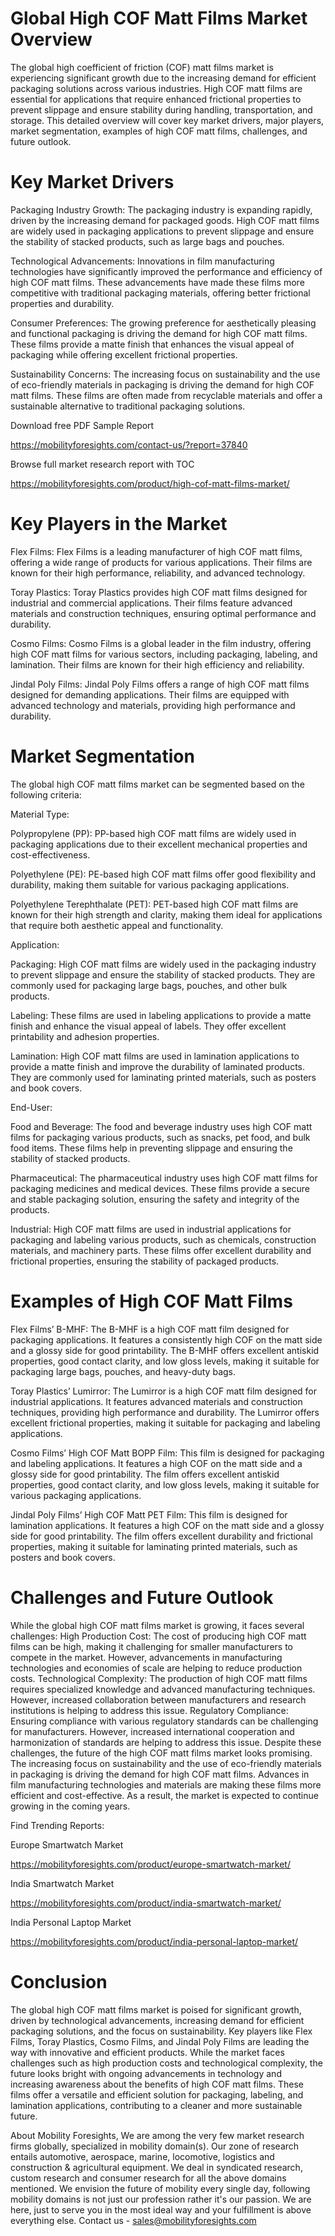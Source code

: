 # Global High COF Matt Films Market Overview

The global high coefficient of friction (COF) matt films market is experiencing significant growth due to the increasing demand for efficient packaging solutions across various industries. High COF matt films are essential for applications that require enhanced frictional properties to prevent slippage and ensure stability during handling, transportation, and storage. This detailed overview will cover key market drivers, major players, market segmentation, examples of high COF matt films, challenges, and future outlook.

# Key Market Drivers

Packaging Industry Growth: The packaging industry is expanding rapidly, driven by the increasing demand for packaged goods. High COF matt films are widely used in packaging applications to prevent slippage and ensure the stability of stacked products, such as large bags and pouches.

Technological Advancements: Innovations in film manufacturing technologies have significantly improved the performance and efficiency of high COF matt films. These advancements have made these films more competitive with traditional packaging materials, offering better frictional properties and durability.

Consumer Preferences: The growing preference for aesthetically pleasing and functional packaging is driving the demand for high COF matt films. These films provide a matte finish that enhances the visual appeal of packaging while offering excellent frictional properties.

Sustainability Concerns: The increasing focus on sustainability and the use of eco-friendly materials in packaging is driving the demand for high COF matt films. These films are often made from recyclable materials and offer a sustainable alternative to traditional packaging solutions.

Download free PDF Sample Report 

https://mobilityforesights.com/contact-us/?report=37840 

Browse full market research report with TOC 

https://mobilityforesights.com/product/high-cof-matt-films-market/ 

# Key Players in the Market

Flex Films: Flex Films is a leading manufacturer of high COF matt films, offering a wide range of products for various applications. Their films are known for their high performance, reliability, and advanced technology.

Toray Plastics: Toray Plastics provides high COF matt films designed for industrial and commercial applications. Their films feature advanced materials and construction techniques, ensuring optimal performance and durability.

Cosmo Films: Cosmo Films is a global leader in the film industry, offering high COF matt films for various sectors, including packaging, labeling, and lamination. Their films are known for their high efficiency and reliability.

Jindal Poly Films: Jindal Poly Films offers a range of high COF matt films designed for demanding applications. Their films are equipped with advanced technology and materials, providing high performance and durability.

# Market Segmentation

The global high COF matt films market can be segmented based on the following criteria:

Material Type:

Polypropylene (PP): PP-based high COF matt films are widely used in packaging applications due to their excellent mechanical properties and cost-effectiveness.

Polyethylene (PE): PE-based high COF matt films offer good flexibility and durability, making them suitable for various packaging applications.

Polyethylene Terephthalate (PET): PET-based high COF matt films are known for their high strength and clarity, making them ideal for applications that require both aesthetic appeal and functionality.

Application:

Packaging: High COF matt films are widely used in the packaging industry to prevent slippage and ensure the stability of stacked products. They are commonly used for packaging large bags, pouches, and other bulk products.

Labeling: These films are used in labeling applications to provide a matte finish and enhance the visual appeal of labels. They offer excellent printability and adhesion properties.

Lamination: High COF matt films are used in lamination applications to provide a matte finish and improve the durability of laminated products. They are commonly used for laminating printed materials, such as posters and book covers.

End-User:

Food and Beverage: The food and beverage industry uses high COF matt films for packaging various products, such as snacks, pet food, and bulk food items. These films help in preventing slippage and ensuring the stability of stacked products.

Pharmaceutical: The pharmaceutical industry uses high COF matt films for packaging medicines and medical devices. These films provide a secure and stable packaging solution, ensuring the safety and integrity of the products.

Industrial: High COF matt films are used in industrial applications for packaging and labeling various products, such as chemicals, construction materials, and machinery parts. These films offer excellent durability and frictional properties, ensuring the stability of packaged products.

# Examples of High COF Matt Films

Flex Films’ B-MHF: The B-MHF is a high COF matt film designed for packaging applications. It features a consistently high COF on the matt side and a glossy side for good printability. The B-MHF offers excellent antiskid properties, good contact clarity, and low gloss levels, making it suitable for packaging large bags, pouches, and heavy-duty bags.

Toray Plastics’ Lumirror: The Lumirror is a high COF matt film designed for industrial applications. It features advanced materials and construction techniques, providing high performance and durability. The Lumirror offers excellent frictional properties, making it suitable for packaging and labeling applications.

Cosmo Films’ High COF Matt BOPP Film: This film is designed for packaging and labeling applications. It features a high COF on the matt side and a glossy side for good printability. The film offers excellent antiskid properties, good contact clarity, and low gloss levels, making it suitable for various packaging applications.

Jindal Poly Films’ High COF Matt PET Film: This film is designed for lamination applications. It features a high COF on the matt side and a glossy side for good printability. The film offers excellent durability and frictional properties, making it suitable for laminating printed materials, such as posters and book covers.

# Challenges and Future Outlook

While the global high COF matt films market is growing, it faces several challenges:
High Production Cost: The cost of producing high COF matt films can be high, making it challenging for smaller manufacturers to compete in the market. However, advancements in manufacturing technologies and economies of scale are helping to reduce production costs.
Technological Complexity: The production of high COF matt films requires specialized knowledge and advanced manufacturing techniques. However, increased collaboration between manufacturers and research institutions is helping to address this issue.
Regulatory Compliance: Ensuring compliance with various regulatory standards can be challenging for manufacturers. However, increased international cooperation and harmonization of standards are helping to address this issue.
Despite these challenges, the future of the high COF matt films market looks promising. The increasing focus on sustainability and the use of eco-friendly materials in packaging is driving the demand for high COF matt films. Advances in film manufacturing technologies and materials are making these films more efficient and cost-effective. As a result, the market is expected to continue growing in the coming years.

Find Trending Reports:

Europe Smartwatch Market

https://mobilityforesights.com/product/europe-smartwatch-market/

India Smartwatch Market

https://mobilityforesights.com/product/india-smartwatch-market/

India Personal Laptop Market

https://mobilityforesights.com/product/india-personal-laptop-market/ 

# Conclusion
The global high COF matt films market is poised for significant growth, driven by technological advancements, increasing demand for efficient packaging solutions, and the focus on sustainability. Key players like Flex Films, Toray Plastics, Cosmo Films, and Jindal Poly Films are leading the way with innovative and efficient products. While the market faces challenges such as high production costs and technological complexity, the future looks bright with ongoing advancements in technology and increasing awareness about the benefits of high COF matt films. These films offer a versatile and efficient solution for packaging, labeling, and lamination applications, contributing to a cleaner and more sustainable future.

About Mobility Foresights,
We are among the very few market research firms globally, specialized in mobility domain(s). Our zone of research entails automotive, aerospace, marine, locomotive, logistics and construction & agricultural equipment. We deal in syndicated research, custom research and consumer research for all the above domains mentioned.
We envision the future of mobility every single day, following mobility domains is not just our profession rather it's our passion. We are here, just to serve you in the most ideal way and your fulfillment is above everything else. Contact us -  sales@mobilityforesights.com 

